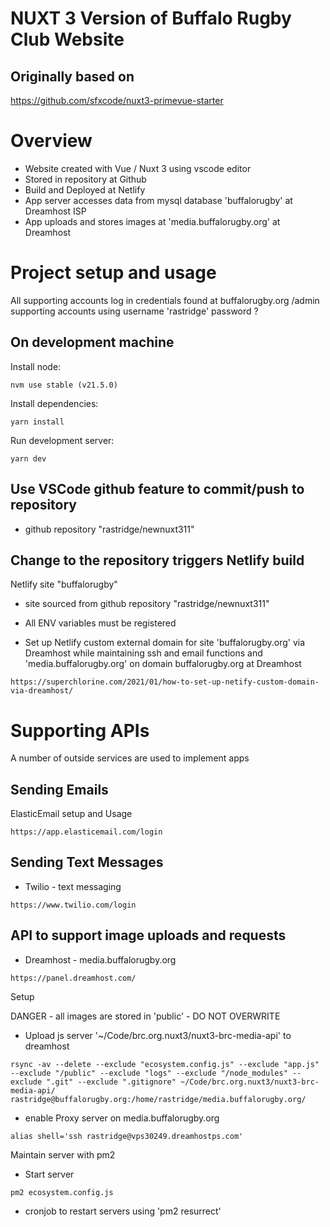 # NUXT 3 Version of Buffalo Rugby Club Website

## Originally based on

https://github.com/sfxcode/nuxt3-primevue-starter

# Overview

- Website created with Vue / Nuxt 3 using vscode editor
- Stored in repository at Github
- Build and Deployed at Netlify
- App server accesses data from mysql database 'buffalorugby' at Dreamhost ISP
- App uploads and stores images at 'media.buffalorugby.org' at Dreamhost

# Project setup and usage

All supporting accounts log in credentials found at buffalorugby.org /admin supporting accounts using username 'rastridge' password ?

## On development machine

Install node:

```
nvm use stable (v21.5.0)
```

Install dependencies:

```
yarn install
```

Run development server:

```
yarn dev
```

## Use VSCode github feature to commit/push to repository

- github repository "rastridge/newnuxt311"

## Change to the repository triggers Netlify build

Netlify site "buffalorugby"

- site sourced from github repository "rastridge/newnuxt311"
- All ENV variables must be registered

- Set up Netlify custom external domain for site 'buffalorugby.org' via Dreamhost while maintaining ssh and email functions and 'media.buffalorugby.org' on domain buffalorugby.org at Dreamhost

```
https://superchlorine.com/2021/01/how-to-set-up-netify-custom-domain-via-dreamhost/
```

# Supporting APIs

A number of outside services are used to implement apps

## Sending Emails

ElasticEmail
setup and Usage

```
https://app.elasticemail.com/login
```

## Sending Text Messages

- Twilio - text messaging

```
https://www.twilio.com/login
```

## API to support image uploads and requests

- Dreamhost - media.buffalorugby.org

```
https://panel.dreamhost.com/
```

Setup

DANGER - all images are stored in 'public' - DO NOT OVERWRITE

- Upload js server '~/Code/brc.org.nuxt3/nuxt3-brc-media-api' to dreamhost

```
rsync -av --delete --exclude "ecosystem.config.js" --exclude "app.js" --exclude "/public" --exclude "logs" --exclude "/node_modules" --exclude ".git" --exclude ".gitignore" ~/Code/brc.org.nuxt3/nuxt3-brc-media-api/ rastridge@buffalorugby.org:/home/rastridge/media.buffalorugby.org/
```

- enable Proxy server on media.buffalorugby.org

```
alias shell='ssh rastridge@vps30249.dreamhostps.com'
```

Maintain server with pm2

- Start server

```
pm2 ecosystem.config.js
```

- cronjob to restart servers using 'pm2 resurrect'
